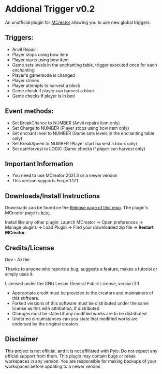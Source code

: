 # Addional Trigger v0.2
An unofficial plugin for [MCreator](https://mcreator.net/) allowing you to use new global triggers.

## Triggers:
- Anvil Repair
- Player stops using bow item
- Player starts using bow item
- Game sets levels in the enchanting table, trigger executed once for each enchanting
- Player's gamemode is changed
- Player clones
- Player attempts to harvest a block
- Game check if player can harvest a block
- Game checks if player is in bed 

## Event methods:
- Set BreakChance to NUMBER (Anvil repairs item only)
- Set Charge to NUMBER (Player stops using bow item only)
- Set enchant level to NUMBER (Game sets levels in the enchanting table only)
- Set BreakSpeed to NUMBER (Player start harvest a block only) 
- Set canHarvest to LOGIC (Game checks if player can harvest only)

## Important Information
* You need to use MCreator 2021.3 or a newer version
* This version supports Forge 1.17.1

## Downloads/Install Instructions
Downloads can be found on the [Release page of this repo](https://github.com/Azzy380/Addional-Trigger/).
The plugin's MCreator page is [here](https://mcreator.net/plugin/84150/addional-triggers).

Install like any other plugin: Launch MCreator -> Open preferences -> Manage plugins -> Load Plugin -> Find your downloaded zip file -> **Restart MCreator**.

## Credits/License
Dev - Azzier

Thanks to anyone who reports a bug, suggests a feature, makes a tutorial or simply uses it.

Licensed under the GNU Lesser General Public License, version 2.1  
* Appropriate credit must be provided to the creators and maintainers of this software.
* Forked versions of this software must be distributed under the same license as this with attribution, if distributed.
* Changes must be stated if any modified works are to be distributed.
* Under no circumstances can you state that modified works are endorsed by the original creators.

## Disclaimer
This project is not official, and it is not affiliated with Pylo. Do not expect any official support from them.
This plugin may contain bugs or break workspaces in any version. You are responsible for making backups of your workspaces before updating to a newer version.
